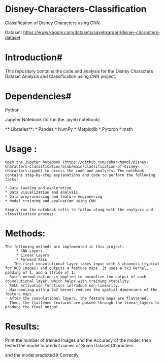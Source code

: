# Disney-Characters-Classification
Classification of Disney Characters using CNN 

Dataset: https://www.kaggle.com/datasets/sayehkargari/disney-characters-dataset

# Introduction# 

This repository contains the code and analysis for the Disney Characters Dataset Analysis and Classification using CNN project. 


# Dependencies#
Python 

Jupyter Notebook (to run the .ipynb notebook)

** Libraries**:
    * Pandas
    * NumPy
    * Matplotlib
    * Pytorch
    * math


# Usage :

    Open the Jupyter Notebook (https://github.com/sahar-hamdi/Disney-Characters-Classification/blob/main/classification-of-disney-characters.ipynb) to access the code and analysis. The notebook contains step-by-step explanations and code to perform the following tasks:

    * Data loading and exploration
    * Data visualization and analysis
    * Data preprocessing and feature engineering
    * Model training and evaluation using CNN 

    Simply run the notebook cells to follow along with the analysis and classification process.

    

# Methods:
    The following methods are implemented in this project:
         * CNN Layers 
         * Linear Layers
         * Forward Pass
        The first convolutional layer takes input with 3 channels (typical for RGB images) and outputs 4 feature maps. It uses a 3x3 kernel, padding of 1, and a stride of 1.
    - Batch normalization is applied to normalize the output of each convolutional layer, which helps with training stability.
    - ReLU activation functions introduce non-linearity.
    - Max-pooling with a 2x2 kernel reduces the spatial dimensions of the feature maps.
    - After the convolutional layers, the feature maps are flattened.
      Then, the flattened features are passed through the linear_layers to produce the final output.

# Results:
  Print the number of trained images and the Accuracy of the model, then tested the model to predict names of Some Dataset Characters 
  
  and the model predicted it Correctly.
